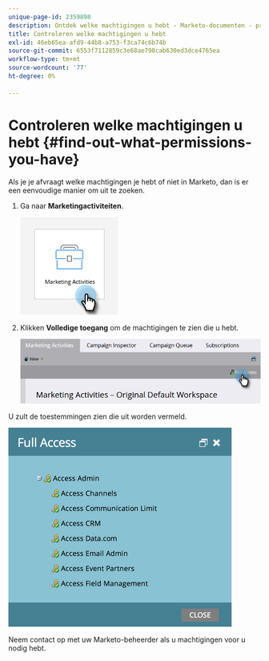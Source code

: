```yaml
---
unique-page-id: 2359898
description: Ontdek welke machtigingen u hebt - Marketo-documenten - productdocumentatie
title: Controleren welke machtigingen u hebt
exl-id: 46eb65ea-afd9-44b8-a753-f3ca74c6b74b
source-git-commit: 6553f7112859c3e68ae798cab630ed3dce4765ea
workflow-type: tm+mt
source-wordcount: '77'
ht-degree: 0%

---
```


# Controleren welke machtigingen u hebt {#find-out-what-permissions-you-have}

Als je je afvraagt welke machtigingen je hebt of niet in Marketo, dan is er een eenvoudige manier om uit te zoeken.

1. Ga naar **Marketingactiviteiten**.

   ![](assets/find-out-what-permissions-you-have-1.png)

1. Klikken **Volledige toegang** om de machtigingen te zien die u hebt.

   ![](assets/find-out-what-permissions-you-have-2.png)

U zult de toestemmingen zien die uit worden vermeld.

![](assets/find-out-what-permissions-you-have-3.png)

Neem contact op met uw Marketo-beheerder als u machtigingen voor u nodig hebt.
